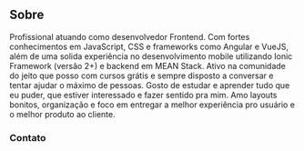 ## Sobre

Profissional atuando como desenvolvedor Frontend. Com fortes conhecimentos em JavaScript, CSS e frameworks como Angular e VueJS, além de uma solida experiência no desenvolvimento mobile utilizando Ionic Framework (versão 2+) e backend em MEAN Stack.
Ativo na comunidade do jeito que posso com cursos grátis e sempre disposto a conversar e tentar ajudar o máximo de pessoas. Gosto de estudar e aprender tudo que eu puder, que estiver interessado e fazer sentido pra mim. Amo layouts bonitos, organização e foco em entregar a melhor experiência pro usuário e o melhor produto ao cliente.

### Contato
